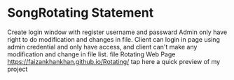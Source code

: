 # SongRotating Statement
Create login window with register username and passward
Admin only have right to do modification and changes in file. Client can login in page using admin credential and only have access, and client can't make any modification and change in file list.
file Rotating Web Page
https://faizankhankhan.github.io/Rotating/  tap here a quick preview of my project

